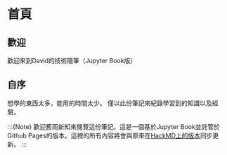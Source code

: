 # 首頁

## 歡迎

歡迎來到David的技術隨筆（Jupyter Book版）

## 自序

想學的東西太多，能用的時間太少。
僅以此份筆記來紀錄學習到的知識以及經驗。

:::{Note}
歡迎舊雨新知來閱覽這份筆記。這是一個基於Jupyter Book並託管於Github Pages的版本。這裡的所有內容將會與原來在[HackMD上的版本](https://hackmd.io/@davidho9713/technique_note)同步更新。
:::
